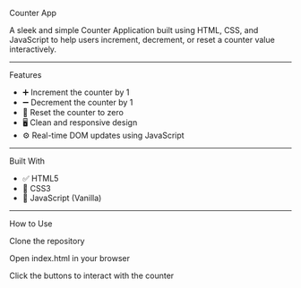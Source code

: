 Counter App

A sleek and simple Counter Application built using HTML, CSS, and JavaScript to help users increment, decrement, or reset a counter value interactively.

---

Features

- ➕ Increment the counter by 1  
- ➖ Decrement the counter by 1  
- 🔄 Reset the counter to zero  
- 🖥️ Clean and responsive design  
- ⚙️ Real-time DOM updates using JavaScript

---

 Built With

- ✅ HTML5  
- 🎨 CSS3  
- 🧠 JavaScript (Vanilla)

---

How to Use

Clone the repository

Open index.html in your browser

Click the buttons to interact with the counter
